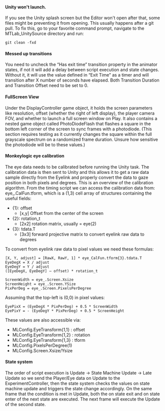 #### Unity won't launch. 
If you see the Unity splash screen but the Editor won't open after that, some files might be preventing it from opening. This usually happens after a git pull. To fix this, go to your favorite command prompt, navigate to the MTLab_UnitySource directory and run:
```
git clean -fxd
```

#### Messed up transitions
You need to uncheck the “Has exit time” transition property in the animator states, if not it will add a delay between script execution and state changes. Without it, it will use the value defined in “Exit Time” as a timer and will transition after X number of seconds have elapsed. 
Both Transition Duration and Transition Offset need to be set to 0. 


#### FullScreen View
Under the DisplayController game object, it holds the screen parameters like resolution, offset (whether the right of left display), the player camera FOV, and whether to launch a full screen window on Play. It also contains a nested game object called PhotoDiodeFlash that flashes a square in the bottom left corner of the screen to sync frames with a photodiode. (This section requires testing as it currently changes the square within the full grayscale spectrum on a randomized frame duration. Unsure how sensitive the photodiode will be to these values.) 


#### Monkeylogic eye calibration
The eye data needs to be calibrated before running the Unity task. The calibration data is then sent to Unity and this allows it to get a raw data sample directly from the Eyelink and properly convert the data to gaze position in both pixels and degrees. This is an overview of the calibration algorithm.
From the timing script we can access the calibration data from: eye_.CalFun.tform, which is a (1,3) cell array of structures containing the useful fields: 
* {1}: offset 
    * [x,y] Offset from the center of the screen
* {2}: rotation_t
    * [2x2] rotation matrix, usually = eye(2)
* {3}: tdata.T 
    * [3x3] forward projective matrix to convert eyelink raw data to degrees

To convert from eyelink raw data to pixel values we need these formulas: 
```
[X, Y, adjust] = [RawX, RawY, 1] * eye_CalFun.tform{3}.tdata.T 
EyeDegX = X / adjust
EyeDegY = Y / adjust
([EyeDegX, EyeDegY] – offset) * rotation_t

ScreenWidth = eye_.Screen.Xsize
ScreenHeight = eye_.Screen.YSize
PixPerDeg = eye_.Screen.PixelsPerDegree
```

Assuming that the top-left is (0,0) in pixel values: 
```
EyePixX = (EyeDegX * PixPerDeg) + 0.5 * ScreenWidth
EyePixY = - (EyeDegY * PixPerDeg) + 0.5 * ScreenHeight
```

These values are also accessible via:
* MLConfig.EyeTransform{1,1} : offset
* MLConfig.EyeTransform{1,2} : rotation
* MLConfig.EyeTransform{1,3} : tform
* MLConfig.PixelsPerDegree(1) 
* MLConfig.Screen.Xsize/Ysize

#### State system
The order of script execution is Update -> State Machine Update -> Late Update so we send the Player/Eye data on Update to the ExperimentController, then the state system checks the values on state machine update and triggers the state change accordingly.
On the same frame that the condition is met in Update, both the on state exit and on state enter of the next state are executed. The next frame will execute the Update of the second state. 

